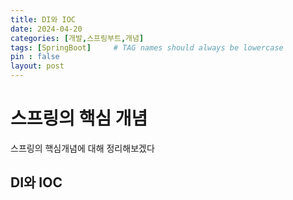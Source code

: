 ```yaml
---
title: DI와 IOC
date: 2024-04-20
categories: [개발,스프링부트,개념]
tags: [SpringBoot]     # TAG names should always be lowercase
pin : false
layout: post
---
```



# 스프링의 핵심 개념
스프링의 핵심개념에 대해 정리해보겠다
## DI와 IOC
